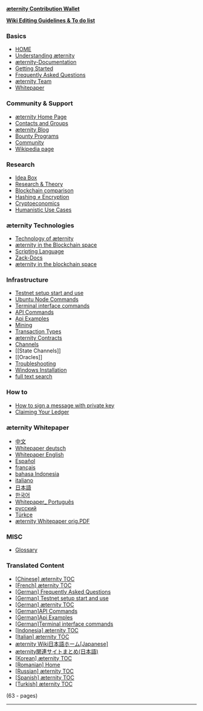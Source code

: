 [**æternity Contribution Wallet**](https://wallet.aeternity.com)

[**Wiki Editing Guidelines & To do list**][todo]

### Basics
- [HOME](https://github.com/aeternity/wiki/wiki)
- [Understanding æternity][understandAE]
- [æternity-Documentation][doc]
- [Getting Started][started]
- [Frequently Asked Questions][faq]
- [æternity Team][team]
- [Whitepaper](#translated-content)

### Community & Support
- [æternity Home Page](http://www.aeternity.com/)
- [Contacts and Groups](Contacts-and-Groups)
- [æternity Blog](https://blog.aeternity.com)
- [Bounty Programs][bounty]
- [Community](Community)
- [Wikipedia page](Wikipedia-page)

### Research
- [Idea Box][ideabox]
- [Research & Theory][research]
- [Blockchain comparison](Blockchain-comparison)
- [Hashing ≠ Encryption](hashing--encryption)
- [Cryptoeconomics](Cryptoeconomics)
- [Humanistic Use Cases](hHumanistic-Use-Cases)

### æternity Technologies
- [Technology of æternity][tech]
- [æternity in the Blockchain space][blockchainAndAE]
- [Scripting Language](https://github.com/BumblebeeBat/chalang/tree/master/docs)
- [Zack-Docs](https://github.com/aeternity/testnet/tree/master/docs)
- [æternity in the blockchain space](æternity-in-the-blockchain-space)

### Infrastructure
- [Testnet setup start and use](testnet-setup-start-and-use)
- [Ubuntu Node Commands](Ubuntu-Node-Commands)
- [Terminal interface commands](Terminal-interface-commands)
- [API Commands](API-Commands)
- [Api Examples](Api-Examples)
- [Mining][mining]
- [Transaction Types](Transaction-Types)
- [æternity Contracts][contracts]
- [Channels](Channels)
- [[State Channels]]
- [[Oracles]]
- [Troubleshooting][troubleshooting]
- [Windows Installation][wininstall]
- [full text search](https://github.com/aeternity/wiki/search?o=desc&type=Wikis)

### How to
- [How to sign a message with private key][privatekeymessage]
- [Claiming Your Ledger][ledgerclaim]

### æternity Whitepaper
- [中文](Whitepaper_Chinese)
- [Whitepaper deutsch](Whitepaper_Deutsch)
- [Whitepaper English][WP_engl]
- [Español](Whitepaper_Español)
- [français](Whitepaper_French)
- [bahasa Indonesia](Whitepaper_Indonesia)
- [italiano](Whitepaper_Italian)
- [日本語](Whitepaper_Japanese)
- [한국어][WP_kr]
- [Whitepaper_ Português](whitepaper--português)
- [русский](Whitepaper_Russian)
- [Türkçe](Whitepaper_Turkish)
- [æternity Whitepaper orig.PDF](https://blockchain.aeternity.com/æternity-blockchain-whitepaper.pdf)

### MISC
- [Glossary](Glossary)

### Translated Content
- [[Chinese] æternity TOC]([Chinese]-æternity-TOC)
- [[French] æternity TOC]([French]-æternity-TOC)
- [[German] Frequently Asked Questions]([German]-Frequently-Asked-Questions)
- [[German] Testnet setup start and use]([German]-Testnet-setup-start-and-use)
- [[German] æternity TOC]([German]-æternity-TOC)
- [[German]API Commands]([German]API-Commands)
- [[German]Api Examples]([German]Api-Examples)
- [[German]Terminal interface commands]([German]Terminal-interface-commands)
- [[Indonesia] æternity TOC]([Indonesia]-æternity-TOC)
- [[Italian] æternity TOC]([Italian]-æternity-TOC)
- [æternity Wiki日本語ホーム[Japanese]](æternity-Wiki%E6%97%A5%E6%9C%AC%E8%AA%9E%E3%83%9B%E3%83%BC%E3%83%A0[Japanese])
- [æternity関連サイトまとめ(日本語)](æternity%E9%96%A2%E9%80%A3%E3%82%B5%E3%82%A4%E3%83%88%E3%81%BE%E3%81%A8%E3%82%81(%E6%97%A5%E6%9C%AC%E8%AA%9E))
- [[Korean] æternity TOC]([Korean]-æternity-TOC)
- [[Romanian] Home]([Romanian]-Home)
- [[Russian] æternity TOC]([Russian]-æternity-TOC)
- [[Spanish] æternity TOC]([Spanish]-æternity-TOC)
- [[Turkish] æternity TOC]([Turkish]-æternity-TOC)

(63 - pages)
***
[todo]: Wiki-Guidelines-&-To-Do's
[understandAE]: Understanding-æternity
[faq]: Frequently-Asked-Questions
[tech]: æternity-Technology
[research]: Research-and-Theory
[doc]: æternity-Documentation
[blockchainAndAE]: æternity-in-the-blockchain-space
[contracts]: æternity-Contracts
[team]: æternity-Team
[bounty]: Bounty
[ledgerclaim]: Claiming-Your-Ledger
[started]: Getting-Started
[contact]: Contacts-and-Groups
[privatekeymessage]: How-to-sign-a-message-with-a-private-key%3F
[ideabox]: Idea-Box
[wininstall]: Installing-on-Windows-(work-in-progress,-help-wanted)
[mining]: Mining
[troubleshooting]: Troubleshooting
[WP_engl]: Whitepaper_English
[WP_kr]: Whitepaper_korean-(%ED%95%9C%EA%B5%AD%EC%96%B4)